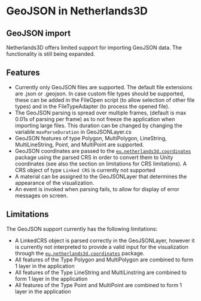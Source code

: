 GeoJSON in Netherlands3D
=======================================

## GeoJSON import

Netherlands3D offers limited support for importing GeoJSON data. The functionality is still being expanded.

## Features
- Currently only GeoJSON files are supported. The default file extensions are .json or .geojson. In case custom file types should be supported, these can be added in the FileOpen script (to allow selection of other file types) and in the FileTypeAdapter (to process the opened file).
- The GeoJSON parsing is spread over multiple frames, (default is max 0.01s of parsing per frame) as to not freeze the application when importing large files. This duration can be changed by changing the variable `maxParseDuration` in GeoJSONLayer.cs
- GeoJSON features of type Polygon, MultiPolygon, LineString, MultiLineString, Point, and MultiPoint are supported.
- GeoJSON coordinates are passed to the [`eu.netherlands3d.coordinates`](https://openupm.com/packages/eu.netherlands3d.coordinates/) package using the parsed CRS in order to convert them to Unity coordinates (see also the section on limitations for CRS limitations). A CRS object of type `Linked CRS` is currently not supported
- A material can be assigned to the GeoJSONLayer that determines the appearance of the visualization.
- An event is invoked when parsing fails, to allow for display of error messages on screen.

## Limitations

The GeoJSON support currently has the following limitations:
- A LinkedCRS object is parsed correctly in the GeoJSONLayer, however it is currently not interpreted to provide a valid input for the visualization through the [`eu.netherlands3d.coordinates`](https://openupm.com/packages/eu.netherlands3d.coordinates/) package.
- All features of the Type Polygon and MultiPolygon are combined to form 1 layer in the application
- All features of the Type LineString and MultiLinstring are combined to form 1 layer in the application
- All features of the Type Point and MultiPoint are combined to form 1 layer in the application
